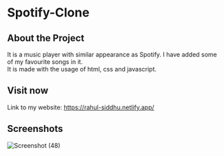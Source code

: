 # Spotify-Clone
## About the Project
It is a music player with similar appearance as Spotify. I have added some of my favourite songs in it.  
It is made with the usage of html, css and javascript.  

## Visit now
Link to my website:  https://rahul-siddhu.netlify.app/

## Screenshots
![Screenshot (48)](https://user-images.githubusercontent.com/98803340/218246798-bb3c6ece-624e-4404-b682-ae802da0247d.png)
